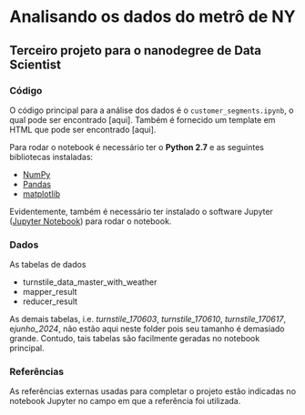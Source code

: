 # Analisando os dados do metrô de NY
## Terceiro projeto para o nanodegree de Data Scientist

### Código

O código principal para a análise dos dados é o `customer_segments.ipynb`, o qual pode ser encontrado [aqui]. Também é fornecido um template em HTML que pode ser encontrado [aqui].

Para rodar o notebook é necessário ter o **Python 2.7** e as seguintes bibliotecas instaladas:

- [NumPy](http://www.numpy.org/)
- [Pandas](http://pandas.pydata.org)
- [matplotlib](http://matplotlib.org/)

Evidentemente, também é necessário ter instalado o software Jupyter ([Jupyter Notebook](http://ipython.org/notebook.html)) para rodar o notebook.

### Dados
As tabelas de dados 
- turnstile_data_master_with_weather
- mapper_result
- reducer_result

As demais tabelas, i.e. *turnstile_170603*, *turnstile_170610*, *turnstile_170617*, e*junho_2024*, não estão aqui neste folder pois seu tamanho é demasiado grande. Contudo, tais tabelas são facilmente geradas no notebook principal.

### Referências
As referências externas usadas para completar o projeto estão indicadas no notebook Jupyter no campo em que a referência foi utilizada.
